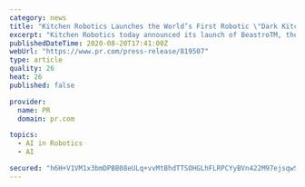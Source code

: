 ```yaml
---
category: news
title: "Kitchen Robotics Launches the World’s First Robotic \"Dark Kitchen\" Solution - BeastroTM"
excerpt: "Kitchen Robotics today announced its launch of BeastroTM, the world’s first fully-programmable robotic kitchen, which can serve up to 45 dishes per hour and can prepare dishes in multiple cuisines such as Italian,"
publishedDateTime: 2020-08-20T17:41:00Z
webUrl: "https://www.pr.com/press-release/819507"
type: article
quality: 26
heat: 26
published: false

provider:
  name: PR
  domain: pr.com

topics:
  - AI in Robotics
  - AI

secured: "h6H+V1VM1x3bmDPBB08eULq+vvMtBhdTTSOHGLhFLRPCYyBVn422M97ejsqwSwSWGv5zpb37pluscsInmIcuqK0fs6pERlDyOfqNSzNs9Hp+vyytAqruB2RrQbM+AB5wOkUcPo0w4dc1lLXRrAQpXI32hQVKLYt/MBS8e38v2NUhUgBcjdO1EvacIohpI4awCACN5sjSrKY/qsUoK6ee2XwWpfCEAFvOVNHLZhqTi3guxdmdf0GQWluBl82LWoCc1BGIVjmvgtsmNTilfKkmsdJSZfxHNqgQG83YotWKAzNhPL/iIJ8/MY9xD5aLrvCbc/SVrFzMC0XMAYJQ8S6sGg==;arHpU6TsnnZ8CXln+iEfKw=="
---
```


